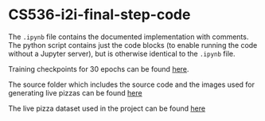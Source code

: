 # CS536-i2i-final-step-code

The `.ipynb` file contains the documented implementation with comments.
The python script contains just the code blocks (to enable running the code without a Jupyter server),
but is otherwise identical to the `.ipynb` file.

Training checkpoints for 30 epochs can be found [here](https://rutgers.box.com/s/kxrg4qg3cxwmo880oj5nutd8r49l8qk0).

The source folder which includes the source code and the images used for generating live pizzas can be found [here](https://drive.google.com/file/d/1xngpPAQyOb9Q0N3E9IKrUJOTMRkaLLNN/view?usp=sharing)

The live pizza dataset used in the project can be found [here](https://drive.google.com/file/d/1zyHFc7Q4tZVr-h5c_xxgciXre0TxKjAP/view?usp=sharing)
